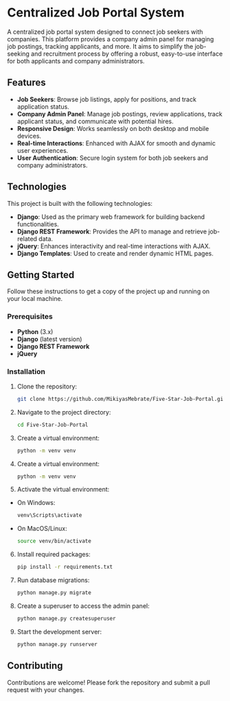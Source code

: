 # Centralized Job Portal System

A centralized job portal system designed to connect job seekers with companies. This platform provides a company admin panel for managing job postings, tracking applicants, and more. It aims to simplify the job-seeking and recruitment process by offering a robust, easy-to-use interface for both applicants and company administrators.

## Features

- **Job Seekers**: Browse job listings, apply for positions, and track application status.
- **Company Admin Panel**: Manage job postings, review applications, track applicant status, and communicate with potential hires.
- **Responsive Design**: Works seamlessly on both desktop and mobile devices.
- **Real-time Interactions**: Enhanced with AJAX for smooth and dynamic user experiences.
- **User Authentication**: Secure login system for both job seekers and company administrators.

## Technologies

This project is built with the following technologies:

- **Django**: Used as the primary web framework for building backend functionalities.
- **Django REST Framework**: Provides the API to manage and retrieve job-related data.
- **jQuery**: Enhances interactivity and real-time interactions with AJAX.
- **Django Templates**: Used to create and render dynamic HTML pages.

## Getting Started

Follow these instructions to get a copy of the project up and running on your local machine.

### Prerequisites

- **Python** (3.x)
- **Django** (latest version)
- **Django REST Framework**
- **jQuery**

### Installation

1. Clone the repository:

   ```bash
   git clone https://github.com/MikiyasMebrate/Five-Star-Job-Portal.git
2. Navigate to the project directory:

   ```bash
   cd Five-Star-Job-Portal


3. Create a virtual environment:

   ```bash
   python -m venv venv

4. Create a virtual environment:

   ```bash
   python -m venv venv

5. Activate the virtual environment:
- On Windows:
   ``` bash
   venv\Scripts\activate

- On MacOS/Linux:
   ``` bash
   source venv/bin/activate

6. Install required packages:
   ```bash
   pip install -r requirements.txt

7. Run database migrations:
   ```bash
   python manage.py migrate

8. Create a superuser to access the admin panel:
   ```bash
   python manage.py createsuperuser

9. Start the development server:
   ```bash
   python manage.py runserver


## Contributing

Contributions are welcome! Please fork the repository and submit a pull request with your changes.
